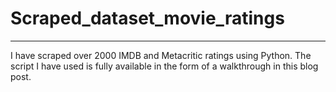 # Scraped_dataset_movie_ratings
---

I have scraped over 2000 IMDB and Metacritic ratings using Python. The script I have used is fully available in the form of a walkthrough in this blog post. 
